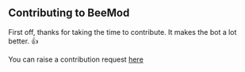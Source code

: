 ## Contributing to BeeMod

First off, thanks for taking the time to contribute. It makes the bot a lot better. :+1:

You can raise a contribution request [here](https://discord.gg/FDaD7UwJpt)

